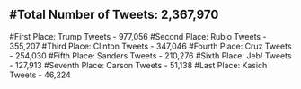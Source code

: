 #Total Number of Tweets: 2,367,970 
---
#First Place: Trump Tweets - 977,056
#Second Place: Rubio Tweets - 355,207
#Third Place: Clinton Tweets - 347,046
#Fourth Place: Cruz Tweets - 254,030
#Fifth Place: Sanders Tweets - 210,276
#Sixth Place: Jeb! Tweets - 127,913
#Seventh Place: Carson Tweets - 51,138
#Last Place: Kasich Tweets - 46,224
